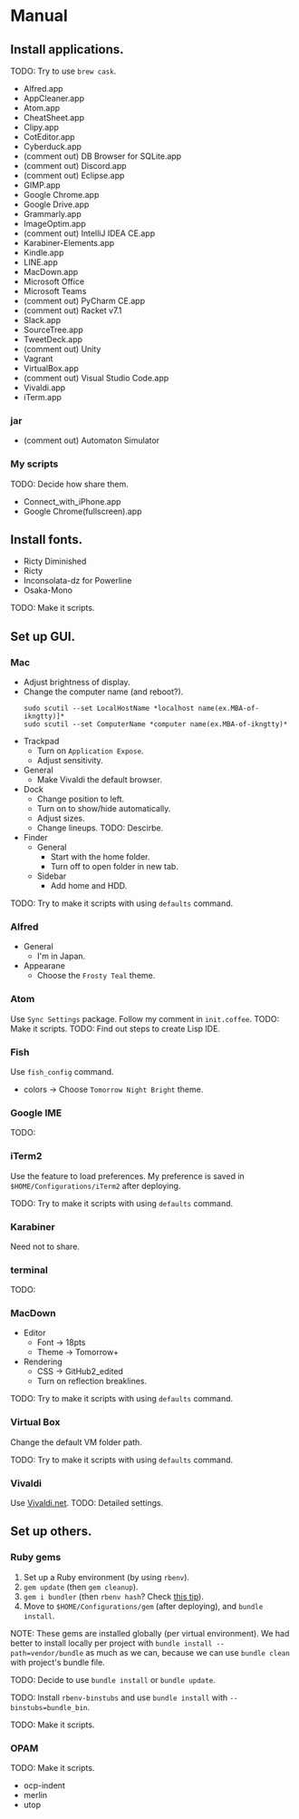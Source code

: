 # Manual
## Install applications.
TODO: Try to use `brew cask`.
*   Alfred.app
*   AppCleaner.app
*   Atom.app
*   CheatSheet.app
*   Clipy.app
*   CotEditor.app
*   Cyberduck.app
*   (comment out) DB Browser for SQLite.app
*   (comment out) Discord.app
*   (comment out) Eclipse.app
*   GIMP.app
*   Google Chrome.app
*   Google Drive.app
*   Grammarly.app
*   ImageOptim.app
*   (comment out) IntelliJ IDEA CE.app
*   Karabiner-Elements.app
*   Kindle.app
*   LINE.app
*   MacDown.app
*   Microsoft Office
*   Microsoft Teams
*   (comment out) PyCharm CE.app
*   (comment out) Racket v7.1
*   Slack.app
*   SourceTree.app
*   TweetDeck.app
*   (comment out) Unity
*   Vagrant
*   VirtualBox.app
*   (comment out) Visual Studio Code.app
*   Vivaldi.app
*   iTerm.app

### jar
*   (comment out) Automaton Simulator

### My scripts
TODO: Decide how share them.
*   Connect_with_iPhone.app
*   Google Chrome(fullscreen).app

## Install fonts.
*   Ricty Diminished
*   Ricty
*   Inconsolata-dz for Powerline
*   Osaka-Mono

TODO: Make it scripts.

## Set up GUI.
### Mac
*   Adjust brightness of display.
*   Change the computer name (and reboot?).
    ```
    sudo scutil --set LocalHostName *localhost name(ex.MBA-of-ikngtty)]*
    sudo scutil --set ComputerName *computer name(ex.MBA-of-ikngtty)*
    ```
*   Trackpad
    *   Turn on `Application Expose`.
    *   Adjust sensitivity.
*   General
    *   Make Vivaldi the default browser.
*   Dock
    *   Change position to left.
    *   Turn on to show/hide automatically.
    *   Adjust sizes.
    *   Change lineups. TODO: Descirbe.
*   Finder
    *   General
        *   Start with the home folder.
        *   Turn off to open folder in new tab.
    *   Sidebar
        *   Add home and HDD.

TODO: Try to make it scripts with using `defaults` command.

### Alfred
*   General
    *   I'm in Japan.
*   Appearane
    *   Choose the `Frosty Teal` theme.

### Atom
Use `Sync Settings` package.
Follow my comment in `init.coffee`.
TODO: Make it scripts.
TODO: Find out steps to create Lisp IDE.

### Fish
Use `fish_config` command.
*   colors -> Choose `Tomorrow Night Bright` theme.

### Google IME
TODO:

### iTerm2
Use the feature to load preferences.
My preference is saved in `$HOME/Configurations/iTerm2` after deploying.

TODO: Try to make it scripts with using `defaults` command.

### Karabiner
Need not to share.

### terminal
TODO:

### MacDown
*   Editor
    *   Font -> 18pts
    *   Theme -> Tomorrow+
*   Rendering
    *   CSS -> GitHub2_edited
    *   Turn on reflection breaklines.

TODO: Try to make it scripts with using `defaults` command.

### Virtual Box
Change the default VM folder path.

TODO: Try to make it scripts with using `defaults` command.

### Vivaldi
Use [Vivaldi.net](https://vivaldi.net).
TODO: Detailed settings.

## Set up others.
### Ruby gems
1.  Set up a Ruby environment (by using `rbenv`).
2.  `gem update` (then `gem cleanup`).
3.  `gem i bundler` (then `rbenv hash`? Check [this tip](https://qiita.com/tokimari/items/51ac63a1fe244b819aea)).
4.  Move to `$HOME/Configurations/gem` (after deploying), and `bundle install`.

NOTE: These gems are installed globally (per virtual environment).
We had better to install locally per project with
`bundle install --path=vendor/bundle` as much as we can,
because we can use `bundle clean` with project's bundle file.

TODO: Decide to use `bundle install` or `bundle update`.

TODO: Install `rbenv-binstubs` and use `bundle install`
with `--binstubs=bundle_bin`.

TODO: Make it scripts.

### OPAM
TODO: Make it scripts.
*   ocp-indent
*   merlin
*   utop
